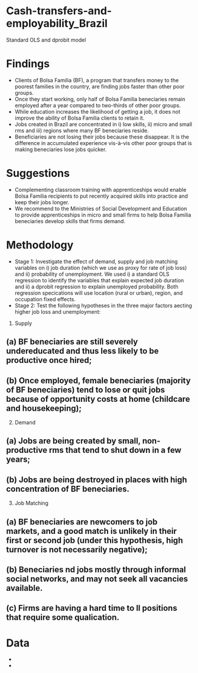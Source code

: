 # Cash-transfers-and-employability_Brazil
Standard OLS and dprobit model

# Findings
- Clients of Bolsa Familia (BF), a program that transfers money to the poorest families in the country, are finding jobs faster than other poor groups.
- Once they start working, only half of Bolsa Familia beneciaries remain employed after a year compared to two-thirds of other poor groups. 
- While education increases the likelihood of getting a job, it does not improve the ability of Bolsa Familia clients to retain it.
- Jobs created in Brazil are concentrated in i) low skills, ii) micro and small rms and iii) regions where many BF beneciaries reside. 
- Beneficiaries are not losing their jobs because these disappear. It is the difference in accumulated experience vis-à-vis other poor groups that is making beneciaries lose jobs quicker.

# Suggestions
- Complementing classroom training with apprenticeships would enable Bolsa Familia recipients to put recently acquired skills into practice and keep their jobs
longer. 
- We recommend to the Ministries of Social Development and Education to provide apprenticeships in micro and small firms to help
Bolsa Familia beneciaries develop skills that firms demand. 

# Methodology
- Stage 1: Investigate the effect of demand, supply and job matching variables on i) job duration (which we use as proxy for rate of job loss) and ii) probability of unemployment. We used i) a standard OLS regression to identify the variables that explain expected job duration and ii) a dprobit regression to explain unemployed
probability. Both regression specications will use location (rural or urban), region, and occupation fixed effects.
- Stage 2: Test the following hypotheses in the three major factors aecting higher job loss and unemployment:

1. Supply

## (a) BF beneciaries are still severely undereducated and thus less likely to be productive once hired;

## (b) Once employed, female beneciaries (majority of BF beneciaries) tend to lose or quit jobs because of opportunity costs at home (childcare and housekeeping);

2. Demand

## (a) Jobs are being created by small, non-productive rms that tend to shut down in a few years;

## (b) Jobs are being destroyed in places with high concentration of BF beneciaries.

3. Job Matching

## (a) BF beneciaries are newcomers to job markets, and a good match is unlikely in their first or second job (under this hypothesis, high turnover is not necessarily negative);

## (b) Beneciaries nd jobs mostly through informal social networks, and may not seek all vacancies available.

## (c) Firms are having a hard time to ll positions that require some qualication.

# Data
-
-
